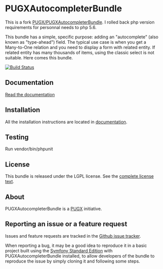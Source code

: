 PUGXAutocompleterBundle
=======================

This is a fork [PUGX/PUGXAutocompleterBundle](https://github.com/PUGX/PUGXAutoCompleterBundle).
I rolled back php version requirements for personnal needs to php 5.6.

This bundle has a simple, specific purpose: adding an "autocomplete" (also known as "type-ahead")
field.
The typical use case is when you get a Many-to-One relation and you need to display a
form with related entity. If related entity has many thousands of items, using the
classic select is not suitable. Here comes this bundle.

[![Build Status](https://secure.travis-ci.org/vctls/PUGXAutoCompleterBundle.svg?branch=master)](http://travis-ci.org/vctls/PUGXAutoCompleterBundle)

Documentation
-------------

[Read the documentation](https://github.com/vctls/PUGXAutoCompleterBundle/tree/master/Resources/doc/index.md)

Installation
------------

All the installation instructions are located in [documentation](https://github.com/vctls/PUGXAutoCompleterBundle/tree/master/Resources/doc/index.md).

Testing
-------
Run vendor/bin/phpunit

License
-------

This bundle is released under the LGPL license. See the [complete license text](https://github.com/vctls/PUGXAutoCompleterBundle/tree/master/Resources/meta/LICENSE).

About
-----

PUGXAutocompleterBundle is a [PUGX](http://pugx.org/) initiative.


Reporting an issue or a feature request
---------------------------------------

Issues and feature requests are tracked in the [Github issue tracker](https://github.com/vctls/PUGXAutoCompleterBundle/issues).

When reporting a bug, it may be a good idea to reproduce it in a basic project
built using the [Symfony Standard Edition](https://github.com/symfony/symfony-standard)
with PUGXAutocompleterBundle installed, to allow developers of the bundle to reproduce the issue by simply cloning it
and following some steps.
